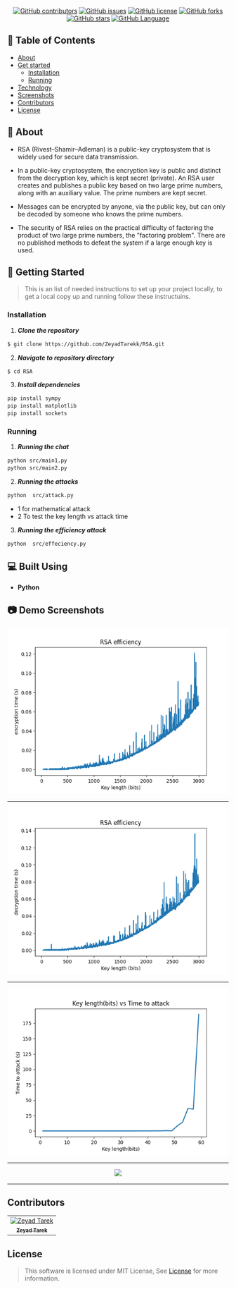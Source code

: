 <div align="center">

[![GitHub contributors](https://img.shields.io/github/contributors/ZeyadTarekk/RSA)](https://github.com/ZeyadTarekk/RSA/contributors)
[![GitHub issues](https://img.shields.io/github/issues/ZeyadTarekk/RSA)](https://github.com/ZeyadTarekk/RSA/issues)
[![GitHub license](https://img.shields.io/github/license/ZeyadTarekk/RSA)](https://github.com/ZeyadTarekk/RSA/blob/master/LICENSE)
[![GitHub forks](https://img.shields.io/github/forks/ZeyadTarekk/RSA)](https://github.com/ZeyadTarekk/RSA/network)
[![GitHub stars](https://img.shields.io/github/stars/ZeyadTarekk/RSA)](https://github.com/ZeyadTarekk/RSA/stargazers)
[![GitHub Language](https://img.shields.io/github/languages/top/ZeyadTarekk/RSA)](https://img.shields.io/github/languages/count/ZeyadTarekk/RSA)

</div>

## 📝 Table of Contents

- [About](#about)
- [Get started](#get-started)
  - [Installation](#Install)
  - [Running](#running)
- [Technology](#tech)
- [Screenshots](#Screenshots)
- [Contributors](#Contributors)
- [License](#license)

## 📙 About <a name = "about"></a>

- RSA (Rivest–Shamir–Adleman) is a public-key cryptosystem that is widely used for secure data transmission.
- In a public-key cryptosystem, the encryption key is public and distinct from the decryption key, which is kept secret (private). An RSA user creates and publishes a public key based on two large prime numbers, along with an auxiliary value. The prime numbers are kept secret.
- Messages can be encrypted by anyone, via the public key, but can only be decoded by
  someone who knows the prime numbers.

- The security of RSA relies on the practical difficulty of factoring the product of two large prime numbers, the "factoring problem". There are no published methods to defeat the system if a large enough key is used.

## 🏁 Getting Started <a name = "get-started"></a>

> This is an list of needed instructions to set up your project locally, to get a local copy up and running follow these
> instructuins.

### Installation <a name = "Install"></a>

1. **_Clone the repository_**

```sh
$ git clone https://github.com/ZeyadTarekk/RSA.git
```

2. **_Navigate to repository directory_**

```sh
$ cd RSA
```

3. **_Install dependencies_**

```sh
pip install sympy
pip install matplotlib
pip install sockets
```

### Running <a name = "running"></a>

1. **_Running the chat_**

```sh
python src/main1.py
python src/main2.py
```

2. **_Running the attacks_**

```sh
python  src/attack.py
```

- 1 for mathematical attack
- 2 To test the key length vs attack time

3. **_Running the efficiency attack_**

```sh
python  src/effeciency.py
```

## 💻 Built Using <a name = "tech"></a>

- **Python**

## 📷 Demo Screenshots <a name = "Screenshots"></a>

<div align="center">

   <img src="screenshots/Figure_1.png">
   <hr>
   <img src="screenshots/Figure_2.png">
   <hr>
   <img  src="screenshots/Figure_3.png"></a>
   <hr>
   <img  src="screenshots/"></a>
   <hr>
   
</div>

## Contributors <a name = "Contributors"></a>

<table>
  <tr>
    <td align="center">
    <a href="https://github.com/ZeyadTarekk" target="_black">
    <img src="https://avatars.githubusercontent.com/u/76125650?v=4" width="150px;" alt="Zeyad Tarek"/>
    <br />
    <sub><b>Zeyad Tarek</b></sub></a>

  </tr>
 </table>

## License <a name = "license"></a>

> This software is licensed under MIT License, See [License](https://github.com/ZeyadTarekk/RSA/blob/main/LICENSE) for more information.
